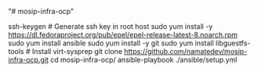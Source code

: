 "# mosip-infra-ocp" 

ssh-keygen # Generate ssh key in root host
sudo yum install -y https://dl.fedoraproject.org/pub/epel/epel-release-latest-8.noarch.rpm
sudo yum install ansible
sudo yum install -y git
sudo yum install libguestfs-tools # Install virt-sysprep
git clone https://github.com/namatedev/mosip-infra-ocp.git
cd mosip-infra-ocp/
ansible-playbook ./ansible/setup.yml